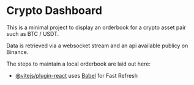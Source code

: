 # Crypto Dashboard

This is a minimal project to display an orderbook for a crypto asset pair such as BTC / USDT.

Data is retrieved via a websocket stream and an api available publicy on Binance.

The steps to maintain a local orderbook are laid out here:

- [@vitejs/plugin-react](https://developers.binance.com/docs/binance-spot-api-docs/web-socket-streams#how-to-manage-a-local-order-book-correctly) uses [Babel](https://babeljs.io/) for Fast Refresh
